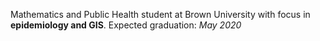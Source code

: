 Mathematics and Public Health student at Brown University with focus in **epidemiology and GIS**. Expected graduation: *May 2020*
